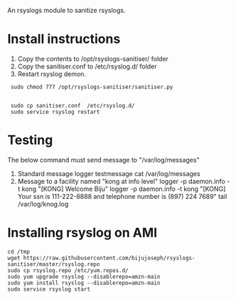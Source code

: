 An rsyslogs module to sanitize rsyslogs.

Install instructions
=====================
1. Copy the contents to /opt/rsyslogs-sanitiser/ folder
2. Copy the sanitiser.conf to /etc/rsyslog.d/ folder
3. Restart rsyslog demon.

```
 sudo chmod 777 /opt/rsyslogs-sanitiser/sanitiser.py


 sudo cp sanitiser.conf  /etc/rsyslog.d/
 sudo service rsyslog restart
```

Testing
========
The below command must send message to "/var/log/messages"

1. Standard message
  logger testmessage
  cat /var/log/messages
2. Message to a facility named "kong at info level"
   logger -p daemon.info -t kong "[KONG] Welcome Biju"
   logger -p daemon.info -t kong "[KONG] Your ssn is 111-222-8888 and telephone number is (897) 224 7689"
   tail /var/log/knog.log


Installing rsyslog on AMI
=========================
```
cd /tmp
wget https://raw.githubusercontent.com/bijujoseph/rsyslogs-sanitiser/master/rsyslog.repo
sudo cp rsyslog.repo /etc/yum.repos.d/
sudo yum upgrade rsyslog --disablerepo=amzn-main
sudo yum install rsyslog --disablerepo=amzn-main
sudo service rsyslog start
```